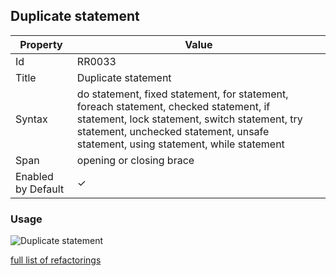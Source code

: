 ## Duplicate statement

| Property           | Value                                                                                                                                                                                                                      |
| ------------------ | -------------------------------------------------------------------------------------------------------------------------------------------------------------------------------------------------------------------------- |
| Id                 | RR0033                                                                                                                                                                                                                     |
| Title              | Duplicate statement                                                                                                                                                                                                        |
| Syntax             | do statement, fixed statement, for statement, foreach statement, checked statement, if statement, lock statement, switch statement, try statement, unchecked statement, unsafe statement, using statement, while statement |
| Span               | opening or closing brace                                                                                                                                                                                                   |
| Enabled by Default | &#x2713;                                                                                                                                                                                                                   |

### Usage

![Duplicate statement](../../images/refactorings/DuplicateStatement.png)

[full list of refactorings](Refactorings.md)